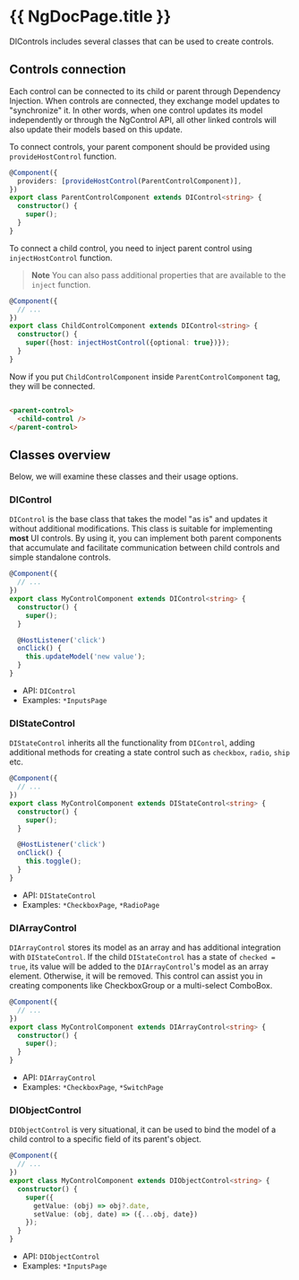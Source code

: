 # {{ NgDocPage.title }}

DIControls includes several classes that can be used to create controls.

## Controls connection

Each control can be connected to its child or parent through Dependency Injection. When controls are
connected, they exchange model updates to "synchronize" it. In other words, when one control updates
its model independently or through the NgControl API, all other linked controls will also update
their models based on this update.

To connect controls, your parent component should be provided using `provideHostControl` function.

```ts {2} fileName="parent-control.component.ts"
@Component({
  providers: [provideHostControl(ParentControlComponent)],
})
export class ParentControlComponent extends DIControl<string> {
  constructor() {
    super();
  }
}
```

To connect a child control, you need to inject parent control using `injectHostControl` function.

> **Note**
> You can also pass additional properties that are available to the `inject` function.

```ts {6} fileName="child-control.component.ts"
@Component({
  // ...
})
export class ChildControlComponent extends DIControl<string> {
  constructor() {
    super({host: injectHostControl({optional: true})});
  }
}
````

Now if you put `ChildControlComponent` inside `ParentControlComponent` tag, they will be connected.

```html

<parent-control>
  <child-control />
</parent-control>
```

## Classes overview

Below, we will examine these classes and their usage options.

### DIControl

`DIControl` is the base class that takes the model "as is" and updates it without additional
modifications. This class is suitable for implementing **most** UI controls. By using it, you can
implement both parent components that accumulate and facilitate communication between child
controls and simple standalone controls.

```ts fileName="my-control.component.ts"
@Component({
  // ...
})
export class MyControlComponent extends DIControl<string> {
  constructor() {
    super();
  }

  @HostListener('click')
  onClick() {
    this.updateModel('new value');
  }
}
```

- API: `DIControl`
- Examples: `*InputsPage`

### DIStateControl

`DIStateControl` inherits all the functionality from `DIControl`, adding additional methods for
creating
a state control such as `checkbox`, `radio`, `ship` etc.

```ts fileName="my-control.component.ts"
@Component({
  // ...
})
export class MyControlComponent extends DIStateControl<string> {
  constructor() {
    super();
  }

  @HostListener('click')
  onClick() {
    this.toggle();
  }
}
```

- API: `DIStateControl`
- Examples: `*CheckboxPage`, `*RadioPage`

### DIArrayControl

`DIArrayControl` stores its model as an array and has additional integration with `DIStateControl`.
If
the child `DIStateControl` has a state of `checked = true`, its value will be added to the
`DIArrayControl`'s model as an array element. Otherwise, it will be removed. This control can assist
you in creating components like CheckboxGroup or a multi-select ComboBox.

```ts fileName="my-control.component.ts"
@Component({
  // ...
})
export class MyControlComponent extends DIArrayControl<string> {
  constructor() {
    super();
  }
}
```

- API: `DIArrayControl`
- Examples: `*CheckboxPage`, `*SwitchPage`

### DIObjectControl

`DIObjectControl` is very situational, it can be used to bind the model of a child control to a
specific field of its parent's object.

```ts fileName="my-control.component.ts"
@Component({
  // ...
})
export class MyControlComponent extends DIObjectControl<string> {
  constructor() {
    super({
      getValue: (obj) => obj?.date,
      setValue: (obj, date) => ({...obj, date})
    });
  }
}
```

- API: `DIObjectControl`
- Examples: `*InputsPage`
